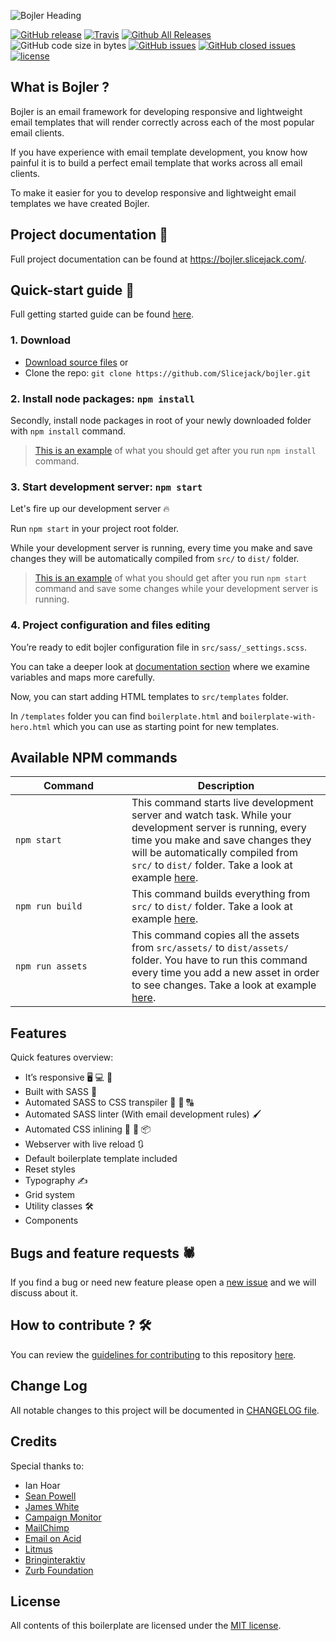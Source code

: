 ![Bojler Heading](https://bojler.slicejack.com/wp-content/uploads/2021/05/bojler-title.png "Bojler")

[![GitHub release](https://img.shields.io/github/release/slicejack/bojler.svg)](https://github.com/Slicejack/bojler/releases)
[![Travis](https://travis-ci.org/Slicejack/bojler.svg?branch=master)](https://travis-ci.org/Slicejack/bojler)
[![Github All Releases](https://img.shields.io/github/downloads/slicejack/bojler/total.svg)](https://github.com/Slicejack/bojler/releases)
![GitHub code size in bytes](https://img.shields.io/github/languages/code-size/slicejack/bojler.svg)
[![GitHub issues](https://img.shields.io/github/issues-raw/slicejack/bojler.svg)](https://github.com/Slicejack/bojler/issues)
[![GitHub closed issues](https://img.shields.io/github/issues-closed-raw/slicejack/bojler.svg)](https://github.com/Slicejack/bojler/issues)
[![license](https://img.shields.io/github/license/slicejack/bojler.svg)](https://github.com/Slicejack/bojler/blob/master/LICENSE)

## What is Bojler ?
Bojler is an email framework for developing responsive and lightweight email templates that will render correctly across each of the most popular email clients.

If you have experience with email template development, you know how painful it is to build a perfect email template that works across all email clients.

To make it easier for you to develop responsive and lightweight email templates we have created Bojler.

## Project documentation 📖
Full project documentation can be found at https://bojler.slicejack.com/.

## Quick-start guide 🚀
Full getting started guide can be found [here](https://bojler.slicejack.com/documentation/getting-started/).

### 1. Download
- [Download source files](https://github.com/Slicejack/bojler/archive/v5.0.1.zip) or
- Clone the repo: `git clone https://github.com/Slicejack/bojler.git`

### 2. Install node packages: `npm install`
Secondly, install node packages in root of your newly downloaded folder with `npm install` command.
> [This is an example](https://asciinema.org/a/Y0F4uVLb8agcPQKUGZ1CXFDPZ) of what you should get after you run `npm install` command.

### 3. Start development server: `npm start`
Let's fire up our development server 🔥

Run `npm start` in your project root folder.

While your development server is running, every time you make and save changes they will be automatically compiled from `src/` to `dist/` folder.
> [This is an example](https://asciinema.org/a/dtwO6MMKRYvTxFIOhVllHGxEK) of what you should get after you run `npm start` command and save some changes while your development server is running.

### 4. Project configuration and files editing
You’re ready to edit bojler configuration file in `src/sass/_settings.scss`.

You can take a deeper look at [documentation section](https://bojler.slicejack.com/documentation) where we examine variables and maps more carefully.

Now, you can start adding HTML templates to `src/templates` folder.

In `/templates` folder you can find `boilerplate.html` and `boilerplate-with-hero.html` which you can use as starting point for new templates.

## Available NPM commands
<table>
	<thead>
		<tr>
			<th width="170">Command</th>
			<th>Description</th>
		</tr>
	</thead>
	<tbody>
		<tr>
			<td><code>npm start</code></td>
			<td>This command starts live development server and watch task. While your development server is running, every time you make and save changes they will be automatically compiled from <code>src/</code> to <code>dist/</code> folder. Take a look at example <a href="https://asciinema.org/a/dtwO6MMKRYvTxFIOhVllHGxEK" rel="noopener" target="_blank">here</a>.</td>
		</tr>
		<tr>
			<td><code>npm run build</code></td>
			<td>This command builds everything from <code>src/</code> to <code>dist/</code> folder. Take a look at example <a href="https://asciinema.org/a/ueyKU3Q2Z1UNqFDNiqLqFNSXn" rel="noopener" target="_blank">here</a>.</td>
		</tr>
		<tr>
			<td><code>npm run assets</code></td>
			<td>This command copies all the assets from <code>src/assets/</code> to <code>dist/assets/</code> folder. You have to run this command every time you add a new asset in order to see changes. Take a look at example <a href="https://asciinema.org/a/k0aS881EUNes4GaBhGeVMjuYE" rel="noopener" target="_blank">here</a>.</td>
		</tr>
	</tbody>
</table>

## Features
Quick features overview:
- It’s responsive 🖥️ 💻 📱
- Built with SASS 🎉
- Automated SASS to CSS transpiler 🔢 🔀 🔠
- Automated SASS linter (With email development rules) 🖌️
- Automated CSS inlining 🔢 🔀 📦
- Webserver with live reload 🔃
- Default boilerplate template included
- Reset styles
- Typography ✍️
- Grid system
- Utility classes 🛠️
- Components

## Bugs and feature requests 🕷️
If you find a bug or need new feature please open a [new issue](https://github.com/Slicejack/bojler/issues) and we will discuss about it.

## How to contribute ? 🛠️
You can review the [guidelines for contributing](https://github.com/Slicejack/bojler/blob/master/CONTRIBUTING.md) to this repository [here](https://github.com/Slicejack/bojler/blob/master/CONTRIBUTING.md).

## Change Log
All notable changes to this project will be documented in [CHANGELOG file](https://github.com/Slicejack/bojler/blob/master/CHANGELOG.md).

## Credits
Special thanks to:
- Ian Hoar
- [Sean Powell](https://github.com/seanpowell/Email-Boilerplate)
- [James White](https://blog.jmwhite.co.uk)
- [Campaign Monitor](https://www.campaignmonitor.com/)
- [MailChimp](http://www.mailchimp.com/)
- [Email on Acid](https://www.emailonacid.com)
- [Litmus](http://litmus.com)
- [Bringinteraktiv](http://removebluelinks.com)
- [Zurb Foundation](http://foundation.zurb.com/emails.html)

## License
All contents of this boilerplate are licensed under the [MIT license](https://github.com/Slicejack/bojler/blob/master/LICENSE.md).
